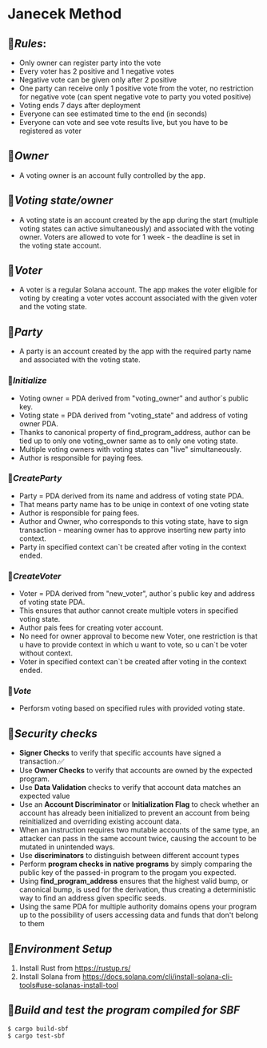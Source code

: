 # **Janecek Method**

## 🍇***Rules***:
- Only owner can register party into the vote
- Every voter has 2 positive and 1 negative votes
- Negative vote can be given only after 2 positive
- One party can receive only 1 positive vote from the voter, no restriction for negative vote (can spent negative vote to party you voted positive)
- Voting ends 7 days after deployment
- Everyone can see estimated time to the end (in seconds)
- Everyone can vote and see vote results live, but you have to be registered as voter

## 🍉***Owner***
- A voting owner is an account fully controlled by the app.

## 🍊***Voting state/owner***
- A voting state is an account created by the app during the start (multiple voting states can active simultaneously) and associated with the voting owner. Voters are allowed to vote for 1 week - the deadline is set in the voting state account.

## 🍋***Voter***
- A voter is a regular Solana account. The app makes the voter eligible for voting by creating a voter votes account associated with the given voter and the voting state.

## 🍍***Party***
- A party is an account created by the app with the required party name and associated with the voting state.


### 🍎***Initialize***
- Voting owner = PDA derived from "voting_owner" and author`s public key.
- Voting state = PDA derived from "voting_state" and address of voting owner PDA.
- Thanks to canonical property of find_program_address, author can be tied up to only one voting_owner same as to only one voting state.
- Multiple voting owners with voting states can "live" simultaneously.
- Author is responsible for paying fees.
### 🍓***CreateParty***
- Party = PDA derived from its name and address of voting state PDA.
- That means party name has to be uniqe in context of one voting state
- Author is responsible for paing fees.
- Author and Owner, who corresponds to this voting state, have to sign transaction - meaning owner has to approve inserting new party into context.
- Party in specified context can`t be created after voting in the context ended.
### 🥝***CreateVoter***
- Voter = PDA derived from "new_voter", author`s public key and address of voting state PDA.
- This ensures that author cannot create multiple voters in specified voting state.
- Author pais fees for creating voter account. 
- No need for owner approval to become new Voter, one restriction is that u have to provide context in which u want to vote, so u can`t be voter without context.
- Voter in specified context can`t be created after voting in the context ended.
### 🍒***Vote***
- Perforsm voting based on specified rules with provided voting state.

## 🥥***Security checks***
- **Signer Checks** to verify that specific accounts have signed a transaction.✅
- Use **Owner Checks** to verify that accounts are owned by the expected program.
- Use **Data Validation** checks to verify that account data matches an expected value
- Use an **Account Discriminator** or **Initialization Flag** to check whether an account has already been initialized to prevent an account from being reinitialized and overriding existing account data.
- When an instruction requires two mutable accounts of the same type, an attacker can pass in the same account twice, causing the account to be mutated in unintended ways.
- Use **discriminators** to distinguish between different account types 
- Perform **program checks in native programs** by simply comparing the public key of the passed-in program to the progam you expected.
- Using **find_program_address** ensures that the highest valid bump, or canonical bump, is used for the derivation, thus creating a deterministic way to find an address given specific seeds.
- Using the same PDA for multiple authority domains opens your program up to the possibility of users accessing data and funds that don't belong to them




## 🍌***Environment Setup***
1. Install Rust from https://rustup.rs/
2. Install Solana from https://docs.solana.com/cli/install-solana-cli-tools#use-solanas-install-tool

## 🥩***Build and test the program compiled for SBF***
```
$ cargo build-sbf
$ cargo test-sbf
```

